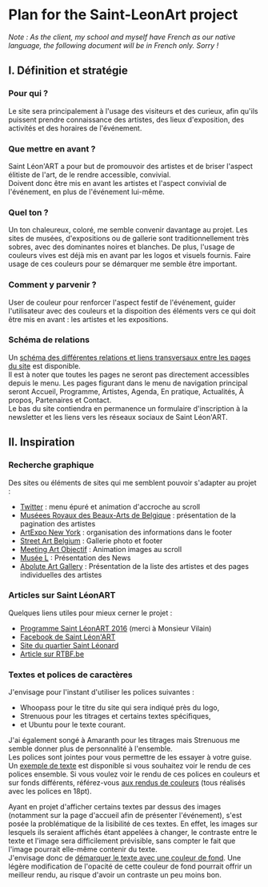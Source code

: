 # Plan for the Saint-LeonArt project

*Note : As the client, my school and myself have French as our native language, the following document will be in French only. Sorry !*

## I. Définition et stratégie
### Pour qui ?
Le site sera principalement à l'usage des visiteurs et des curieux, afin qu'ils puissent prendre connaissance des artistes, des lieux d'exposition, des activités et des horaires de l'événement.
### Que mettre en avant ?
Saint Léon'ART a pour but de promouvoir des artistes et de briser l'aspect élitiste de l'art, de le rendre accessible, convivial.  
Doivent donc être mis en avant les artistes et l'aspect convivial de l'événement, en plus de l'événement lui-même.
### Quel ton ?
Un ton chaleureux, coloré, me semble convenir davantage au projet. Les sites de musées, d'expositions ou de gallerie sont traditionnellement très sobres, avec des dominantes noires et blanches. De plus, l'usage de couleurs vives est déjà mis en avant par les logos et visuels fournis. Faire usage de ces couleurs pour se démarquer me semble être important.
### Comment y parvenir ?
User de couleur pour renforcer l'aspect festif de l'événement, guider l'utilisateur avec des couleurs et la dispoition des éléments vers ce qui doit être mis en avant : les artistes et les expositions.
### Schéma de relations
Un [schéma des différentes relations et liens transversaux entre les pages du site](https://github.com/TanguyScholtes/Saint-LeonArt/blob/master/plan/relations%20scheme.pdf) est disponible.  
Il est à noter que toutes les pages ne seront pas directement accessibles depuis le menu. Les pages figurant dans le menu de navigation principal seront Accueil, Programme, Artistes, Agenda, En pratique, Actualités, À propos, Partenaires et Contact.  
Le bas du site contiendra en permanence un formulaire d'inscription à la newsletter et les liens vers les réseaux sociaux de Saint Léon'ART.

## II. Inspiration
### Recherche graphique
Des sites ou éléments de sites qui me semblent pouvoir s'adapter au projet :
- [Twitter](https://twitter.com/?lang=fr) : menu épuré et animation d'accroche au scroll
- [Muséees Royaux des Beaux-Arts de Belgique](https://www.fine-arts-museum.be/fr/la-collection) : présentation de la pagination des artistes
- [ArtExpo New York](http://artexponewyork.com/) : organisation des informations dans le footer
- [Street Art Belgium](http://www.streetartbelgium.com/) : Gallerie photo et footer
- [Meeting Art Objectif](http://meetingartobjectif.com/) : Animation images au scroll
- [Musée L](http://www.museel.be/en) : Présentation des News
- [Abolute Art Gallery](http://www.absoluteartgallery.com/fr/Artists) : Présentation de la liste des artistes et des pages individuelles des artistes

### Articles sur Saint LéonART
Quelques liens utiles pour mieux cerner le projet :
- [Programme Saint LéonART 2016](https://www.dropbox.com/s/rsp1zhll9u8amtt/138_saint_leonart_programme_6.pdf) (merci à Monsieur Vilain)
- [Facebook de Saint Léon'ART](https://www.facebook.com/Saint.Leon.Art/)
- [Site du quartier Saint Léonard](http://www.saint-leonard.be/)  
- [Article sur RTBF.be](https://www.rtbf.be/info/regions/liege/detail_liege-saint-leon-art-un-parcours-artistique-melant-artistes-et-habitants-du-quartier?id=9385430)

### Textes et polices de caractères
J'envisage pour l'instant d'utiliser les polices suivantes :
- Whoopass pour le titre du site qui sera indiqué près du logo,
- Strenuous pour les titrages et certains textes spécifiques,
- et Ubuntu pour le texte courant.

J'ai également songé à Amaranth pour les titrages mais Strenuous me semble donner plus de personnalité à l'ensemble.  
Les polices sont jointes pour vous permettre de les essayer à votre guise. Un [exemple de texte](https://github.com/TanguyScholtes/Saint-LeonArt/blob/master/plan/text%20specimen.pdf) est disponible si vous souhaitez voir le rendu de ces polices ensemble. Si vous voulez voir le rendu de ces polices en couleurs et sur fonds différents, référez-vous [aux rendus de couleurs](https://github.com/TanguyScholtes/Saint-LeonArt/tree/master/plan/fonts-images) (tous réalisés avec les polices en 18pt).

Ayant en projet d'afficher certains textes par dessus des images (notamment sur la page d'accueil afin de présenter l'événement), s'est posée la problématique de la lisibilité de ces textes. En effet, les images sur lesquels ils seraient affichés étant appelées à changer, le contraste entre le texte et l'image sera difficilement prévisible, sans compter le fait que l'image pourrait elle-même contenir du texte.  
J'envisage donc de [démarquer le texte avec une couleur de fond](https://github.com/TanguyScholtes/Saint-LeonArt/blob/master/plan/text%20over%20image.pdf). Une légère modification de l'opacité de cette couleur de fond pourrait offrir un meilleur rendu, au risque d'avoir un contraste un peu moins bon.
